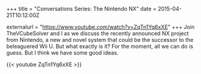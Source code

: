 +++
title = "Conversations Series: The Nintendo NX"
date = 2015-04-21T10:12:00Z

externalurl = "https://www.youtube.com/watch?v=ZqTn1Yq6xXE"
+++
Join TheVCubeSolver and I as we discuss the recently announced NX project from Nintendo, a new and novel system that could be the successor to the beleaguered Wii U. But what exactly is it? For the moment, all we can do is guess. But I think we have some good ideas.

{{< youtube ZqTn1Yq6xXE >}}
